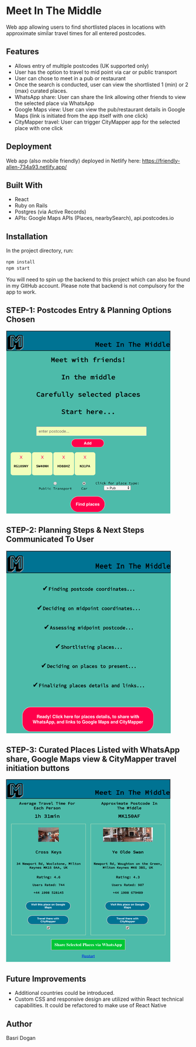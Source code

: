 # Meet In The Middle
Web app allowing users to find shortlisted places in locations with approximate similar travel times for all entered postcodes.

## Features
- Allows entry of multiple postcodes (UK supported only)
- User has the option to travel to mid point via car or public transport
- User can chose to meet in a pub or restaurant
- Once the search is conducted, user can view the shortlisted 1 (min) or 2 (max) curated places. 
- WhatsApp share: User can share the link allowing other friends to view the selected place via WhatsApp
- Google Maps view: User can view the pub/restaurant details in Google Maps (link is initiated from the app itself with one click)
- CityMapper travel: User can trigger CityMapper app for the selected place with one click

## Deployment
Web app (also mobile friendly) deployed in Netlify here: https://friendly-allen-734a93.netlify.app/

## Built With
- React
- Ruby on Rails
- Postgres (via Active Records)
- APIs: Google Maps APIs (Places, nearbySearch), api.postcodes.io

## Installation
 In the project directory, run:

```bash
npm install
npm start
```
You will need to spin up the backend to this project which can also be found in my GitHub account. Please note that backend is not compulsory for the app to work.

## STEP-1: Postcodes Entry & Planning Options Chosen
<img src="./src/assets/MeetInTheMiddle-1.png" alt="Postcodes Entry & Planning Options Chosen" height="500" width="450">

## STEP-2: Planning Steps & Next Steps Communicated To User
<img src="./src/assets/MeetInTheMiddle-2.png" alt="Planning Steps & Next Steps Communicated To User" height="500" width="450">

## STEP-3: Curated Places Listed with WhatsApp share, Google Maps view & CityMapper travel initiation buttons
<img src="./src/assets/MeetInTheMiddle-3.png" alt="Curated Places Listed with WhatsApp share, Google Maps view & CityMapper travel initiation buttons" height="500" width="450">

## Future Improvements
- Additional countries could be introduced.
- Custom CSS and responsive design are utilized within React technical capabilities. It could be refactored to make use of React Native

## Author
Basri Dogan